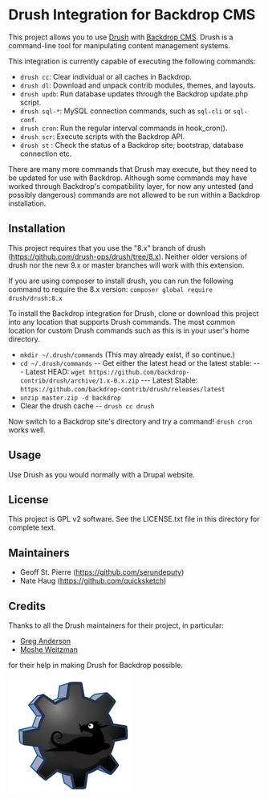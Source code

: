 Drush Integration for Backdrop CMS
==================================

This project allows you to use [Drush](https://github.com/drush-ops/drush) with
[Backdrop CMS](https://backdropcms.org). Drush is a command-line tool for
manipulating content management systems.

This integration is currently capable of executing the following commands:

- `drush cc`: Clear individual or all caches in Backdrop.
- `drush dl`: Download and unpack contrib modules, themes, and layouts.
- `drush updb`: Run database updates through the Backdrop update.php script.
- `drush sql-*`: MySQL connection commands, such as `sql-cli` or `sql-conf`.
- `drush cron`: Run the regular interval commands in hook_cron().
- `drush scr`: Execute scripts with the Backdrop API.
- `drush st` : Check the status of a Backdrop site; bootstrap, database connection etc.

There are many more commands that Drush may execute, but they need to be updated
for use with Backdrop. Although some commands may have worked through Backdrop's
compatibility layer, for now any untested (and possibly dangerous) commands are
not allowed to be run within a Backdrop installation.

Installation
------------

This project requires that you use the "8.x" branch of drush (https://github.com/drush-ops/drush/tree/8.x). Neither older versions of drush nor the new 9.x or master branches will work with this extension.

If you are using composer to install drush, you can run the following command to require the 8.x version:
`composer global require drush/drush:8.x`

To install the Backdrop integration for Drush, clone or download this project
into any location that supports Drush commands. The most common location for
custom Drush commands such as this is in your user's home directory.

- `mkdir ~/.drush/commands` (This may already exist, if so continue.)
- `cd ~/.drush/commands`
  -- Get either the latest head or the latest stable:
    --- Latest HEAD: `wget https://github.com/backdrop-contrib/drush/archive/1.x-0.x.zip`
    --- Latest Stable: `https://github.com/backdrop-contrib/drush/releases/latest`
- `unzip master.zip -d backdrop`
- Clear the drush cache
  -- `drush cc drush`

Now switch to a Backdrop site's directory and try a command! `drush cron` works well.

Usage
-----

Use Drush as you would normally with a Drupal website.

License
-------

This project is GPL v2 software. See the LICENSE.txt file in this directory for
complete text.

Maintainers
-----------

- Geoff St. Pierre (https://github.com/serundeputy)
- Nate Haug (https://github.com/quicksketch)

Credits
-------

Thanks to all the Drush maintainers for their project, in particular:

- [Greg Anderson](https://github.com/greg-1-anderson)
- [Moshe Weitzman](https://github.com/weitzman)

for their help in making Drush for Backdrop possible.

![Drush Logo](backdrop-drush-extension-logopn.png)
